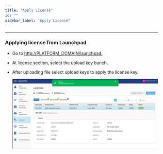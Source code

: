 ```yaml
---
title: "Apply License"
id: ""
sidebar_label: "Apply License"
---
```

---

### Applying license from Launchpad

- Go to <http://PLATFORM_DOMAIN/launchpad.>
- At license section, select the upload key bunch.
- After uploading file select upload keys to apply the license key.

     [![license](/learn/assets/wme-setup/configuring-wme/apply-license-at-config-portal.jpg)](/learn/assets/configuring-wme/wme-setup/apply-license-at-config-portal.jpg)
